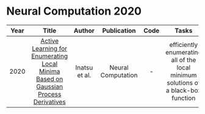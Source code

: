 # Neural Computation 2020

| Year |                                                       Title                                                       |   Author    | Publication | Code | Tasks | Notes | Datasets| Notions |
|:----:|:-----------------------------------------------------------------------------------------------------------------:|:-----------:|:-----------:|:----:|:----:|:-----:|:-----:|:-----:|
| 2020 | [Active Learning for Enumerating Local Minima Based on Gaussian Process Derivatives](https://direct.mit.edu/neco/article-abstract/32/10/2032/95619/Active-Learning-for-Enumerating-Local-Minima-Based) | Inatsu et al. | Neural Computation |  -   |   efficiently enumerating all of the local minimum solutions of a black-box function   | `confidence intervals`, `Gaussian Processes`, `None`, `Tra`, `Hard`       |     inorganic crystal AlLaO3  |       |

